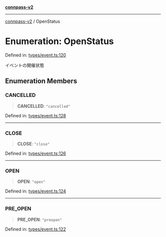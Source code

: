 [**connpass-v2**](../README.md)

***

[connpass-v2](../globals.md) / OpenStatus

# Enumeration: OpenStatus

Defined in: [types/event.ts:120](https://github.com/ryohidaka/node-connpass/blob/667a81904c823d7acdccd711ac157ba06085425b/src/types/event.ts#L120)

イベントの開催状態

## Enumeration Members

### CANCELLED

> **CANCELLED**: `"cancelled"`

Defined in: [types/event.ts:128](https://github.com/ryohidaka/node-connpass/blob/667a81904c823d7acdccd711ac157ba06085425b/src/types/event.ts#L128)

***

### CLOSE

> **CLOSE**: `"close"`

Defined in: [types/event.ts:126](https://github.com/ryohidaka/node-connpass/blob/667a81904c823d7acdccd711ac157ba06085425b/src/types/event.ts#L126)

***

### OPEN

> **OPEN**: `"open"`

Defined in: [types/event.ts:124](https://github.com/ryohidaka/node-connpass/blob/667a81904c823d7acdccd711ac157ba06085425b/src/types/event.ts#L124)

***

### PRE\_OPEN

> **PRE\_OPEN**: `"preopen"`

Defined in: [types/event.ts:122](https://github.com/ryohidaka/node-connpass/blob/667a81904c823d7acdccd711ac157ba06085425b/src/types/event.ts#L122)
